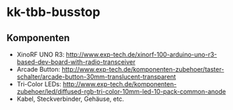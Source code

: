 # kk-tbb-busstop


## Komponenten

- XinoRF UNO R3: http://www.exp-tech.de/xinorf-100-arduino-uno-r3-based-dev-board-with-radio-transceiver
- Arcade Button: http://www.exp-tech.de/komponenten-zubehoer/taster-schalter/arcade-button-30mm-translucent-transparent
- Tri-Color LEDs: http://www.exp-tech.de/komponenten-zubehoer/led/diffused-rgb-tri-color-10mm-led-10-pack-common-anode
- Kabel, Steckverbinder, Gehäuse, etc.